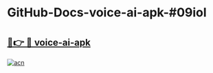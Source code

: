 # GitHub-Docs-voice-ai-apk-#09iol

# <h2><a href="https://andorid.site?title=voice-ai-apk&ref=07A">🔗👉 🔴 voice-ai-apk</a></h2>

[![acn](https://github.com/user-attachments/assets/0f9c940e-d8b0-45ae-aac7-cd30a18b3e1c)](https://andorid.site?title=voice-ai-apk&ref=07A)

